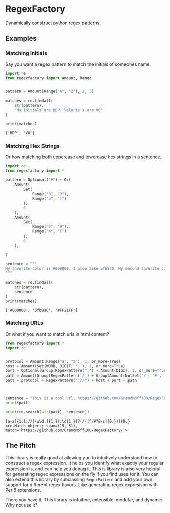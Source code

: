 # RegexFactory

Dynamically construct python regex patterns.

## Examples

### Matching Initials
Say you want a regex pattern to match the initials of someones name.

```python
import re
from regexfactory import Amount, Range


pattern = Amount(Range("A", "Z"), 2, 3)

matches = re.findall(
    str(pattern),
    "My initials are BDP. Valorie's are VO"
)

print(matches)
```

```
['BDP', 'VO']
```

### Matching Hex Strings

Or how matching both uppercase and lowercase hex strings in a sentence.

```python
import re
from regexfactory import *

pattern = Optional("#") + Or(
    Amount(
        Set(
            Range("0", "9"),
            Range("a", "f")
        ),
        6
    ),
    Amount(
        Set(
            Range("0", "9"),
            Range("A", "F")
        ),
        6
    ),

)

sentence = """
My favorite color is #000000. I also like 5fb8a0. My second favorite color is #FF21FF.
"""

matches = re.findall(
    str(pattern),
    sentence
)
print(matches)
```

```
['#000000', '5fb8a0', '#FF21FF']
```

### Matching URLs

Or what if you want to match urls in html content?

```python
from regexfactory import *
import re


protocol = Amount(Range("a", "z"), 1, or_more=True)
host = Amount(Set(WORD, DIGIT, '.'), 1, or_more=True)
port = Optional(Group(RegexPattern(":") + Amount(DIGIT, 1, or_more=True)))
path = Amount(Group(RegexPattern('/') + Group(Amount(NotSet('/', '#', '?', '&', WHITESPACE), 0, or_more=True))), 0, or_more=True)
patt = protocol + RegexPattern("://") + host + port + path



sentence = "This is a cool url, https://github.com/GrandMoff100/RegexFactory/ "
print(patt)

print(re.search(str(patt), sentence))
```

```
[a-z]{1,}://[\w\d.]{1,}(:\d{1,})?(/([^/#?&\s]{0,})){0,}
<re.Match object; span=(15, 51), match='https://github.com/GrandMoff100/RegexFactory/'>
```

## The Pitch

This library is really good at allowing you to intuitively understand how to construct a regex expression.
It helps you identify what exactly your regular expression is, and can help you debug it.
This is library is also very helpful for generating regex expressions on the fly if you find uses for it.
You can also extend this library by subclassing `RegexPattern` and add your own support for different regex flavors.
Like generating regex expresison with Perl5 extensions.

There you have it. This library is intuitive, extensible, modular, and dynamic.
Why not use it?
